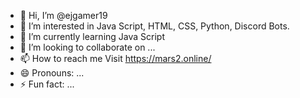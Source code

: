 - 👋 Hi, I’m @ejgamer19
- 👀 I’m interested in Java Script, HTML, CSS, Python, Discord Bots.
- 🌱 I’m currently learning Java Script
- 💞️ I’m looking to collaborate on ...
- 📫 How to reach me Visit https://mars2.online/
- 😄 Pronouns: ...
- ⚡ Fun fact: ...

<!---
ejgamer19/ejgamer19 is a ✨ special ✨ repository because its `README.md` (this file) appears on your GitHub profile.
You can click the Preview link to take a look at your changes.
--->
